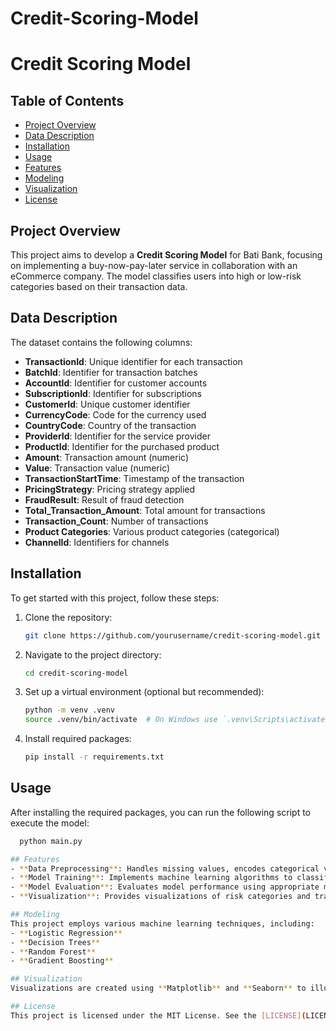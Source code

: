 # Credit-Scoring-Model
# Credit Scoring Model

## Table of Contents
- [Project Overview](#project-overview)
- [Data Description](#data-description)
- [Installation](#installation)
- [Usage](#usage)
- [Features](#features)
- [Modeling](#modeling)
- [Visualization](#visualization)
- [License](#license)

## Project Overview
This project aims to develop a **Credit Scoring Model** for Bati Bank, focusing on implementing a buy-now-pay-later service in collaboration with an eCommerce company. The model classifies users into high or low-risk categories based on their transaction data.

## Data Description
The dataset contains the following columns:
- **TransactionId**: Unique identifier for each transaction
- **BatchId**: Identifier for transaction batches
- **AccountId**: Identifier for customer accounts
- **SubscriptionId**: Identifier for subscriptions
- **CustomerId**: Unique customer identifier
- **CurrencyCode**: Code for the currency used
- **CountryCode**: Country of the transaction
- **ProviderId**: Identifier for the service provider
- **ProductId**: Identifier for the purchased product
- **Amount**: Transaction amount (numeric)
- **Value**: Transaction value (numeric)
- **TransactionStartTime**: Timestamp of the transaction
- **PricingStrategy**: Pricing strategy applied
- **FraudResult**: Result of fraud detection
- **Total_Transaction_Amount**: Total amount for transactions
- **Transaction_Count**: Number of transactions
- **Product Categories**: Various product categories (categorical)
- **ChannelId**: Identifiers for channels

## Installation
To get started with this project, follow these steps:

1. Clone the repository:
    ```bash
    git clone https://github.com/yourusername/credit-scoring-model.git
    ```

2. Navigate to the project directory:
    ```bash
    cd credit-scoring-model
    ```

3. Set up a virtual environment (optional but recommended):
    ```bash
    python -m venv .venv
    source .venv/bin/activate  # On Windows use `.venv\Scripts\activate`
    ```

4. Install required packages:
    ```bash
    pip install -r requirements.txt
    ```

## Usage
After installing the required packages, you can run the following script to execute the model:

```bash
  python main.py

## Features
- **Data Preprocessing**: Handles missing values, encodes categorical variables, and splits the dataset.
- **Model Training**: Implements machine learning algorithms to classify risk.
- **Model Evaluation**: Evaluates model performance using appropriate metrics.
- **Visualization**: Provides visualizations of risk categories and transaction trends.

## Modeling
This project employs various machine learning techniques, including:
- **Logistic Regression**
- **Decision Trees**
- **Random Forest**
- **Gradient Boosting**

## Visualization
Visualizations are created using **Matplotlib** and **Seaborn** to illustrate the distribution of risk categories and other insights from the dataset.

## License
This project is licensed under the MIT License. See the [LICENSE](LICENSE) file for details.
